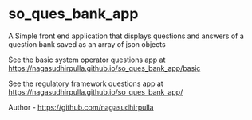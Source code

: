 # so_ques_bank_app

A Simple front end application that displays questions and answers of a question bank saved as an array of json objects

See the basic system operator questions app at https://nagasudhirpulla.github.io/so_ques_bank_app/basic

See the regulatory framework questions app at https://nagasudhirpulla.github.io/so_ques_bank_app/

Author - https://github.com/nagasudhirpulla
